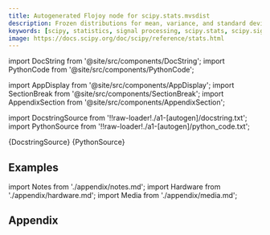 ```yaml
---
title: Autogenerated Flojoy node for scipy.stats.mvsdist
description: Frozen distributions for mean, variance, and standard deviation of data.
keywords: [scipy, statistics, signal processing, scipy.stats, scipy.signal, scipy.stats.mvsdist]
image: https://docs.scipy.org/doc/scipy/reference/stats.html
---
```


[//]: # (Custom component imports)

import DocString from '@site/src/components/DocString';
import PythonCode from '@site/src/components/PythonCode';

import AppDisplay from '@site/src/components/AppDisplay';
import SectionBreak from '@site/src/components/SectionBreak';
import AppendixSection from '@site/src/components/AppendixSection';

[//]: # (Docstring)

import DocstringSource from '!!raw-loader!./a1-[autogen]/docstring.txt';
import PythonSource from '!!raw-loader!./a1-[autogen]/python_code.txt';


<DocString>{DocstringSource}</DocString>
<PythonCode GLink='SCIPY/stats/MVSDIST/MVSDIST.py'>{PythonSource}</PythonCode>


<SectionBreak />

    

[//]: # (Examples)

## Examples

<AppDisplay 
  GLink='SCIPY/stats/MVSDIST'
  nodeLabel='MVSDIST'>
</AppDisplay>

<SectionBreak />

    

[//]: # (Appendix)

import Notes from './appendix/notes.md';
import Hardware from './appendix/hardware.md';
import Media from './appendix/media.md';

## Appendix

<AppendixSection index={0} folderPath='nodes/SCIPY/stats/MVSDIST/appendix/'><Notes /></AppendixSection>
<AppendixSection index={1} folderPath='nodes/SCIPY/stats/MVSDIST/appendix/'><Hardware /></AppendixSection>
<AppendixSection index={2} folderPath='nodes/SCIPY/stats/MVSDIST/appendix/'><Media /></AppendixSection>


